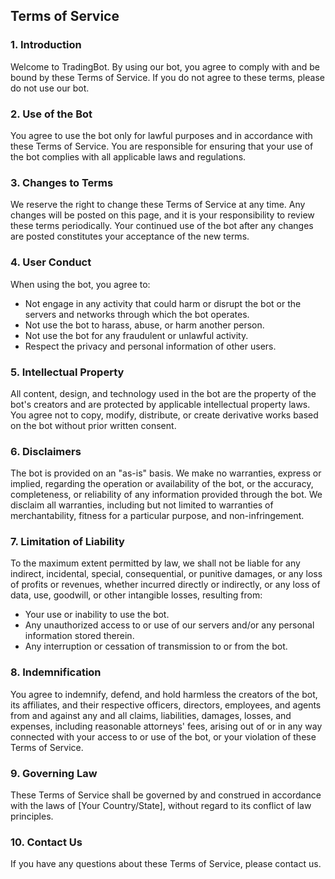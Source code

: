 ## Terms of Service

### 1. Introduction
Welcome to TradingBot. By using our bot, you agree to comply with and be bound by these Terms of Service. If you do not agree to these terms, please do not use our bot.

### 2. Use of the Bot
You agree to use the bot only for lawful purposes and in accordance with these Terms of Service. You are responsible for ensuring that your use of the bot complies with all applicable laws and regulations.

### 3. Changes to Terms
We reserve the right to change these Terms of Service at any time. Any changes will be posted on this page, and it is your responsibility to review these terms periodically. Your continued use of the bot after any changes are posted constitutes your acceptance of the new terms.

### 4. User Conduct
When using the bot, you agree to:
- Not engage in any activity that could harm or disrupt the bot or the servers and networks through which the bot operates.
- Not use the bot to harass, abuse, or harm another person.
- Not use the bot for any fraudulent or unlawful activity.
- Respect the privacy and personal information of other users.

### 5. Intellectual Property
All content, design, and technology used in the bot are the property of the bot's creators and are protected by applicable intellectual property laws. You agree not to copy, modify, distribute, or create derivative works based on the bot without prior written consent.

### 6. Disclaimers
The bot is provided on an "as-is" basis. We make no warranties, express or implied, regarding the operation or availability of the bot, or the accuracy, completeness, or reliability of any information provided through the bot. We disclaim all warranties, including but not limited to warranties of merchantability, fitness for a particular purpose, and non-infringement.

### 7. Limitation of Liability
To the maximum extent permitted by law, we shall not be liable for any indirect, incidental, special, consequential, or punitive damages, or any loss of profits or revenues, whether incurred directly or indirectly, or any loss of data, use, goodwill, or other intangible losses, resulting from:
- Your use or inability to use the bot.
- Any unauthorized access to or use of our servers and/or any personal information stored therein.
- Any interruption or cessation of transmission to or from the bot.

### 8. Indemnification
You agree to indemnify, defend, and hold harmless the creators of the bot, its affiliates, and their respective officers, directors, employees, and agents from and against any and all claims, liabilities, damages, losses, and expenses, including reasonable attorneys' fees, arising out of or in any way connected with your access to or use of the bot, or your violation of these Terms of Service.

### 9. Governing Law
These Terms of Service shall be governed by and construed in accordance with the laws of [Your Country/State], without regard to its conflict of law principles.

### 10. Contact Us
If you have any questions about these Terms of Service, please contact us.
